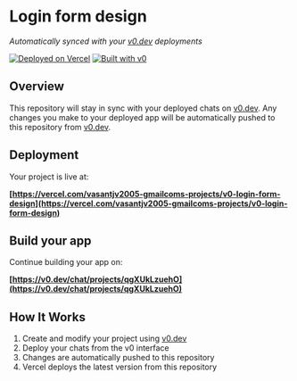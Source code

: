 # Login form design

*Automatically synced with your [v0.dev](https://v0.dev) deployments*

[![Deployed on Vercel](https://img.shields.io/badge/Deployed%20on-Vercel-black?style=for-the-badge&logo=vercel)](https://vercel.com/vasantjv2005-gmailcoms-projects/v0-login-form-design)
[![Built with v0](https://img.shields.io/badge/Built%20with-v0.dev-black?style=for-the-badge)](https://v0.dev/chat/projects/qgXUkLzuehO)

## Overview

This repository will stay in sync with your deployed chats on [v0.dev](https://v0.dev).
Any changes you make to your deployed app will be automatically pushed to this repository from [v0.dev](https://v0.dev).

## Deployment

Your project is live at:

**[https://vercel.com/vasantjv2005-gmailcoms-projects/v0-login-form-design](https://vercel.com/vasantjv2005-gmailcoms-projects/v0-login-form-design)**

## Build your app

Continue building your app on:

**[https://v0.dev/chat/projects/qgXUkLzuehO](https://v0.dev/chat/projects/qgXUkLzuehO)**

## How It Works

1. Create and modify your project using [v0.dev](https://v0.dev)
2. Deploy your chats from the v0 interface
3. Changes are automatically pushed to this repository
4. Vercel deploys the latest version from this repository